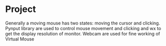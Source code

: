 # Project
Generally a moving mouse has two states: moving the cursor and clicking.  Pynput library are used to control mouse movement and clicking and wx to get the display resolution of monitor. Webcam are used for fine working of Virtual Mouse
